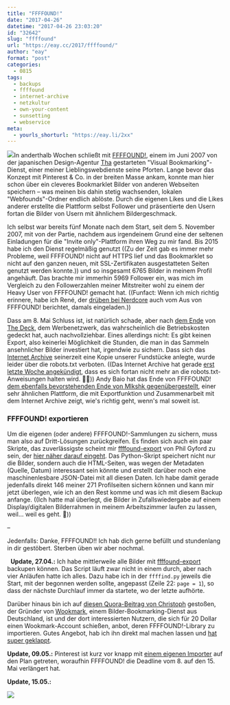 ```yaml
---
title: "FFFFOUND!"
date: "2017-04-26"
datetime: "2017-04-26 23:03:20"
id: "32642"
slug: "ffffound"
url: "https://eay.cc/2017/ffffound/"
author: "eay"
format: "post"
categories:
  - 0815
tags:
  - backups
  - ffffound
  - internet-archive
  - netzkultur
  - own-your-content
  - sunsetting
  - webservice
meta:
  - yourls_shorturl: "https://eay.li/2xx"
---
```


![](https://eay.cc/uploads/2017/ffffound.gif)In anderthalb Wochen schließt mit [FFFFOUND!](http://ffffound.com/), einem im Juni 2007 von der japanischen Design-Agentur [Tha](http://tha.jp/) gestarteten "Visual Bookmarking"-Dienst, einer meiner Lieblings­webdienste seine Pforten. Lange bevor das Konzept mit Pinterest & Co. in der breiten Masse ankam, konnte man hier schon über ein cleveres Bookmarklet Bilder von anderen Webseiten speichern – was meinen bis dahin stetig wachsenden, lokalen "Webfounds"-Ordner endlich ablöste. Durch die eigenen Likes und die Likes anderer erstellte die Plattform selbst Follower und präsentierte den Usern fortan die Bilder von Usern mit ähnlichem Bildergeschmack.

Ich selbst war bereits fünf Monate nach dem Start, seit dem 5. November 2007, mit von der Partie, nachdem aus irgendeinem Grund eine der seltenen Einladungen für die "Invite only"-Plattform ihren Weg zu mir fand. Bis 2015 habe ich den Dienst regelmäßig genutzt ((Zu der Zeit gab es immer mehr Probleme, weil FFFFOUND! nicht auf HTTPS lief und das Bookmarklet so nicht auf den ganzen neuen, mit SSL-Zertifikaten ausgestatteten Seiten genutzt werden konnte.)) und so insgesamt 6765 Bilder in meinem Profil angehäuft. Das brachte mir immerhin 5969 Follower ein, was mich im Vergleich zu den Followerzahlen meiner Mitstreiter wohl zu einem der Heavy User von FFFFOUND! gemacht hat. ((Funfact: Wenn ich mich richtig erinnere, habe ich René, der [drüben bei Nerdcore](http://www.nerdcore.de/2017/04/14/ffffound-rrrrr-i-p/) auch vom Aus von FFFFOUND! berichtet, damals eingeladen.))

Dass am 8. Mai Schluss ist, ist natürlich schade, aber nach [dem Ende](https://daringfireball.net/2017/03/the_deck_adieu) von [The Deck](http://decknetwork.net/), dem Werbenetzwerk, das wahrscheinlich die Betriebskosten gedeckt hat, auch nachvollziehbar. Eines allerdings nicht: Es gibt keinen Export, also keinerlei Möglichkeit die Stunden, die man in das Sammeln ansehnlicher Bilder investiert hat, irgendwie zu sichern. Dass sich das [Internet Archive](https://archive.org/) seinerzeit eine Kopie unserer Fundstücke anlegte, wurde leider über die robots.txt verboten. ((Das Internet Archive hat gerade [erst letzte Woche angekündigt](https://blog.archive.org/2017/04/17/robots-txt-meant-for-search-engines-dont-work-well-for-web-archives/), dass es sich fortan nicht mehr an die robots.txt-Anweisungen halten wird. 👍🏻)) Andy Baio hat das Ende von FFFFOUND! [dem ebenfalls bevor­stehenden Ende von Mlkshk gegenübergestellt](http://waxy.org/2017/04/closing-communities-ffffound-vs-mlkshk/), einer sehr ähnlichen Plattform, die mit Exportfunktion und Zusammenarbeit mit dem Internet Archive zeigt, wie's richtig geht, wenn's mal soweit ist.

### FFFFOUND! exportieren

Um die eigenen (oder andere) FFFFOUND!-Sammlungen zu sichern, muss man also auf Dritt-Lösungen zurückgreifen. Es finden sich auch ein paar Skripte, das zuverlässigste scheint mir [ffffound-export](https://github.com/philgyford/ffffound-export) von Phil Gyford zu sein, der [hier näher darauf eingeht](http://www.gyford.com/phil/writing/2017/04/22/ffffound-export.php). Das Python-Skript speichert nicht nur die Bilder, sondern auch die HTML-Seiten, was wegen der Metadaten (Quelle, Datum) interessant sein könnte und erstellt darüber noch eine maschinenlesbare JSON-Datei mit all diesen Daten. Ich habe damit gerade jedenfalls direkt 146 meiner 271 Profil­seiten sichern können und kann mir jetzt überlegen, wie ich an den Rest komme und was ich mit diesem Backup anfange. ((Ich hatte mal überlegt, die Bilder in Zufallswiedergabe auf einem Display/digitalen Bilderrahmen in meinem Arbeitszimmer laufen zu lassen, weil... weil es geht. 🤔))

–

Jedenfalls: Danke, FFFFOUND!! Ich hab dich gerne befüllt und stundenlang in dir gestöbert. Sterben üben wir aber nochmal.

  **Update, 27.04.:** Ich habe mittlerweile alle Bilder mit [ffffound-export](https://github.com/philgyford/ffffound-export) backupen können. Das Script läuft zwar nicht in einem durch, aber nach vier Anläufen hatte ich alles. Dazu habe ich in der `ffffind.py` jeweils die Start, mit der begonnen werden sollte, angepasst (Zeile 22: `page = 1`), so dass der nächste Durchlauf immer da startete, wo der letzte aufhörte.

Darüber hinaus bin ich auf [diesen Quora-Beitrag von Christoph](https://www.quora.com/What-is-the-future-of-FFFFOUND/answer/Christoph-Ono) gestoßen, der Gründer von [Wookmark](http://www.wookmark.com/), einem Bilder-Bookmarking-Dienst aus Deutschland, ist und der dort interessierten Nutzern, die sich für 20 Dollar einen Wookmark-Account schießen, anbot, deren FFFFOUND!-Library zu importieren. Gutes Angebot, hab ich ihn direkt mal machen lassen und [hat super geklappt](https://www.wookmark.com/profile/eay).

**Update, 09.05.:** Pinterest ist kurz vor knapp mit [einem eigenen Importer](https://eay.cc/2017/pinterests-ffffound-importer/) auf den Plan getreten, woraufhin FFFFOUND! die Deadline vom 8. auf den 15. Mai verlängert hat.

**Update, 15.05.:**

![](https://eay.cc/uploads/2017/ffffounds_end.png)
